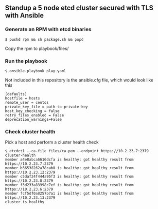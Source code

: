 ## Standup a 5 node etcd cluster secured with TLS with Ansible

### Generate an RPM with etcd binaries

```
$ pushd rpm && sh package.sh && popd
```

Copy the rpm to playbook/files/

### Run the playbook

```
$ ansible-playbook play.yaml 
```

Not included in this repository is the ansible.cfg file, which would look like this

```
[defaults]
hostfile = hosts
remote_user = centos
private_key_file = path-to-private-key
host_key_checking = false
retry_files_enabled = False
deprecation_warnings=False
```

### Check cluster health 

Pick a host and perform a cluster health check

```
$ etcdctl --ca-file files/ca.pem --endpoint https://10.2.23.7:2379 cluster-health
member a4e8abca6616dcfa is healthy: got healthy result from https://10.2.23.7:2379
member b36538262a78cab8 is healthy: got healthy result from https://10.2.23.12:2379
member c5daf24f444a95f3 is healthy: got healthy result from https://10.2.23.8:2379
member f3d233a83998c7ef is healthy: got healthy result from https://10.2.23.6:2379
member fcf5df0a8257b7a1 is healthy: got healthy result from https://10.2.23.13:2379
cluster is healthy
```
